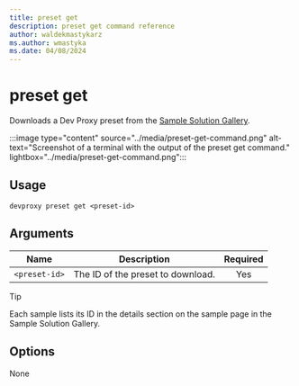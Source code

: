 ```yaml
---
title: preset get
description: preset get command reference
author: waldekmastykarz
ms.author: wmastyka
ms.date: 04/08/2024
---
```


# preset get

Downloads a Dev Proxy preset from the [Sample Solution Gallery](https://aka.ms/devproxy/samples).

:::image type="content" source="../media/preset-get-command.png" alt-text="Screenshot of a terminal with the output of the preset get command." lightbox="../media/preset-get-command.png":::

## Usage

```console
devproxy preset get <preset-id>
```

## Arguments

| Name | Description | Required |
| ---- | ----------- | :------: |
| `<preset-id>` | The ID of the preset to download. | Yes |

> [!TIP]
> Each sample lists its ID in the details section on the sample page in the Sample Solution Gallery.

## Options

None
